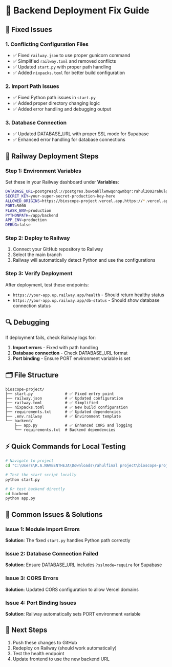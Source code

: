 # 🚀 Backend Deployment Fix Guide

## 🔧 Fixed Issues

### 1. **Conflicting Configuration Files**
- ✅ Fixed `railway.json` to use proper gunicorn command
- ✅ Simplified `railway.toml` and removed conflicts
- ✅ Updated `start.py` with proper path handling
- ✅ Added `nixpacks.toml` for better build configuration

### 2. **Import Path Issues**
- ✅ Fixed Python path issues in `start.py`
- ✅ Added proper directory changing logic
- ✅ Added error handling and debugging output

### 3. **Database Connection**
- ✅ Updated DATABASE_URL with proper SSL mode for Supabase
- ✅ Enhanced error handling for database connections

## 🎯 Railway Deployment Steps

### Step 1: Environment Variables
Set these in your Railway dashboard under **Variables**:

```bash
DATABASE_URL=postgresql://postgres.buwoakllwmwqonqwmbqr:rahul2002rahul@aws-1-us-west-1.pooler.supabase.com:6543/postgres?sslmode=require
SECRET_KEY=your-super-secret-production-key-here
ALLOWED_ORIGINS=https://bioscope-project.vercel.app,https://*.vercel.app,http://localhost:3000
PORT=5000
FLASK_ENV=production
PYTHONPATH=/app/backend
APP_ENV=production
DEBUG=false
```

### Step 2: Deploy to Railway
1. Connect your GitHub repository to Railway
2. Select the main branch
3. Railway will automatically detect Python and use the configurations

### Step 3: Verify Deployment
After deployment, test these endpoints:
- `https://your-app.up.railway.app/health` - Should return healthy status
- `https://your-app.up.railway.app/db-status` - Should show database connection status

## 🔍 Debugging

If deployment fails, check Railway logs for:
1. **Import errors** - Fixed with path handling
2. **Database connection** - Check DATABASE_URL format
3. **Port binding** - Ensure PORT environment variable is set

## 🗂️ File Structure
```
bioscope-project/
├── start.py              # ✅ Fixed entry point
├── railway.json          # ✅ Updated configuration  
├── railway.toml          # ✅ Simplified
├── nixpacks.toml         # ✅ New build configuration
├── requirements.txt      # ✅ Updated dependencies
├── .env.railway          # ✅ Environment template
└── backend/
    ├── app.py            # ✅ Enhanced CORS and logging
    └── requirements.txt  # Backend dependencies
```

## ⚡ Quick Commands for Local Testing

```bash
# Navigate to project
cd "C:\Users\R.A.NAVEENTHEJA\Downloads\rahulfinal project\bioscope-project"

# Test the start script locally
python start.py

# Or test backend directly
cd backend
python app.py
```

## 🐛 Common Issues & Solutions

### Issue 1: Module Import Errors
**Solution**: The fixed `start.py` handles Python path correctly

### Issue 2: Database Connection Failed
**Solution**: Ensure DATABASE_URL includes `?sslmode=require` for Supabase

### Issue 3: CORS Errors
**Solution**: Updated CORS configuration to allow Vercel domains

### Issue 4: Port Binding Issues
**Solution**: Railway automatically sets PORT environment variable

## 📝 Next Steps
1. Push these changes to GitHub
2. Redeploy on Railway (should work automatically)
3. Test the health endpoint
4. Update frontend to use the new backend URL
